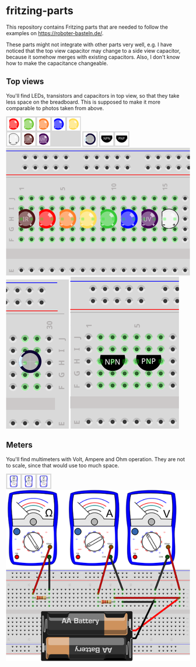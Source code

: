 # fritzing-parts

This repository contains Fritzing parts that are needed to follow the examples on https://roboter-basteln.de/.

These parts might not integrate with other parts very well, e.g. I have noticed that the top view capacitor may change to a side view capacitor, because it somehow merges with existing capacitors. Also, I don't know how to make the capacitance changeable.

## Top views

You'll find LEDs, transistors and capacitors in top view, so that they take less space on the breadboard. This is supposed to make it more comparable to photos taken from above.

![LEDs](Description/LEDs%20top%20view%20icon.png) ![Capacitor](Description/Capacitor%20top%20view%20icon.png) ![Transistors](Description/Transistors%20top%20view%20icon.png)
![LEDs](Description/LEDs%20top%20view%20breadboard.png) ![Capacitor](Description/Capacitor%20top%20view%20breadboard.png) ![Transistors](Description/Transistors%20top%20view%20breadboard.png)

## Meters

You'll find multimeters with Volt, Ampere and Ohm operation. They are not to scale, since that would use too much space.

![Meters](Description/Meters%20icon.png)
![Meters](Description/Meter%20breadboard.png)